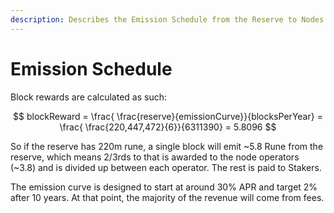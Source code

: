 ```yaml
---
description: Describes the Emission Schedule from the Reserve to Nodes and Stakers.
---
```


# Emission Schedule

Block rewards are calculated as such:

$$
blockReward =  \frac{ \frac{reserve}{emissionCurve}}{blocksPerYear} = \frac{ \frac{220,447,472}{6}}{6311390}  = 5.8096
$$

So if the reserve has 220m rune, a single block will emit ~5.8 Rune from the reserve, which means 2/3rds to that is awarded to the node operators \(~3.8\) and is divided up between each operator. The rest is paid to Stakers. 

The emission curve is designed to start at around 30% APR and target 2% after 10 years. At that point, the majority of the revenue will come from fees.   
  


